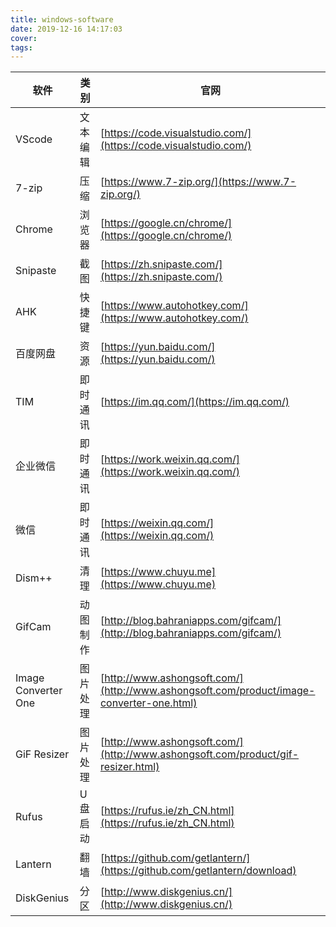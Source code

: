 ```yaml
---
title: windows-software
date: 2019-12-16 14:17:03
cover:
tags:
---
```


软件|类别|官网|
-|-|-|
VScode|文本编辑|[https://code.visualstudio.com/](https://code.visualstudio.com/)
7-zip|压缩|[https://www.7-zip.org/](https://www.7-zip.org/)
Chrome|浏览器|[https://google.cn/chrome/](https://google.cn/chrome/)
Snipaste|截图|[https://zh.snipaste.com/](https://zh.snipaste.com/)
AHK|快捷键|[https://www.autohotkey.com/](https://www.autohotkey.com/)
百度网盘|资源|[https://yun.baidu.com/](https://yun.baidu.com/)
TIM|即时通讯|[https://im.qq.com/](https://im.qq.com/)
企业微信|即时通讯|[https://work.weixin.qq.com/](https://work.weixin.qq.com/)
微信|即时通讯|[https://weixin.qq.com/](https://weixin.qq.com/)
Dism++|清理|[https://www.chuyu.me](https://www.chuyu.me)
GifCam|动图制作|[http://blog.bahraniapps.com/gifcam/](http://blog.bahraniapps.com/gifcam/)
Image Converter One|图片处理|[http://www.ashongsoft.com/](http://www.ashongsoft.com/product/image-converter-one.html)
GiF Resizer|图片处理|[http://www.ashongsoft.com/](http://www.ashongsoft.com/product/gif-resizer.html)
Rufus|U盘启动|[https://rufus.ie/zh_CN.html](https://rufus.ie/zh_CN.html)
Lantern|翻墙|[https://github.com/getlantern/](https://github.com/getlantern/download)
DiskGenius|分区|[http://www.diskgenius.cn/](http://www.diskgenius.cn/)